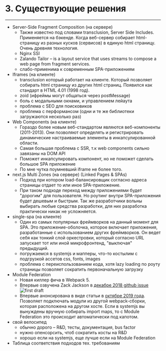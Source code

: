 # 3. Существующие решения

-----

- Server-Side Fragment Composition (на сервере)
  - Также известно под словами transclusion, Server Side Includes. Применяется на бэкенде. Когда веб-сервер собирает html-страницу из разных кусков (сервисов) в единую html страницу. Очень древняя технология.
  - Nginx SSI
  - Zalando Tailor – is a layout service that uses streams to compose a web page from fragment services.
  - слабо-применима к современным SPA-приложениям
- Iframes (на клиенте)
  - transclusion который работает на клиенте. Который позволяет собирать html страницу из других html страниц. Появился как стандарт в HTML 4.01 (1998 год).
  - zoid (ифреймы могут общаться через postMessage)
  - боль с модальными окнами, и управлением лейаута
  - проблема с SEO для поисковиков
  - проблема с перформансом (одни и те же библиотеки загружаются несколько раз)
- Web Components (на клиенте)
  - Гораздо более новым веб-стандартом являются веб-компоненты (2011-2013). Они позволяют определять и регистрировать динамические настраиваемые элементы в инкапсулированной области.
  - Самая большая проблема с SSR, т.к web components сильно завязаны на DOM API
  - Поможет инкапсулировать компонент, но не поможет сделать большое SPA приложение
  - По мне чутка поумневший iframe не более того.
- next.js Multi Zones (на сервере) (Linked Pages & SPAs)
  - Подход при котором load-балансировщик согласно адреса страницы отдает то или иное SPA-приложение.
  - При таком подходе переход между приложениями будет "дорогим" для пользователя. Но роутинг внутри SPA-приложения будет дешевым и быстрым. Так же разработчики вольны выбирать любые средства разработки, для них разработка практически никак не усложняется.
- single-spa (на клиенте)
  - Один из самых популярных фреймворков на данный момент для SPA. Это приложение-оболочка, которое включает приложения, разработанные с использованием других фреймворков. Он ведет себя как тонкий слой оркестровки, который согласно URL запускает тот или иной микрофронтенд, "выключая" предыдущий.
  - погружаемся в systemjs и мапперы, что-то костылим с подгрузкой ассетов css, fonts, images
  - проблема с переиспользованием кода, хотя lazy loading по роуту страницы позволяет сократить первоначальную загрузку
- Module Federation
  - Новая киллер фича в Webpack 5.
  - Впервые озвучена Zack Jackson в [декабре 2018 github issue](https://github.com/webpack/webpack/issues/8524) ![first draft](https://user-images.githubusercontent.com/25274700/50267904-b7557e80-03dd-11e9-833a-88a0cb145b38.png)
  - Впервые анонсирована в виде статьи в [октябре 2019 года](https://medium.com/@ScriptedAlchemy/micro-fe-architecture-webpack-5-module-federation-and-custom-startup-code-9cb3fcd066c). Позволяет подключать модули из другой webpack-сборки, которая расположена на другом хосте. Если в systemjs вы вынуждены вручную собирать import maps, то с Module Federation это происходит автоматически под капотом. 
- свой велосипед
  - обычно дорого – R&D, тесты, документация, bus factor
  - нужно опенсорсить, чтоб сократить косты на R&D
  - хорошо если на systemjs, еще лучше если на Module Federation
- Таблица соответствия подходов тех. требованиям